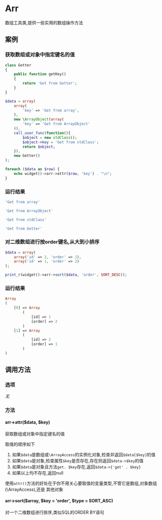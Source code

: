 Arr
===

数组工具类,提供一些实用的数组操作方法

案例
----

### 获取数组或对象中指定键名的值
```php
class Getter
{
    public function getKey()
    {
        return 'Get from Getter';
    }
}

$data = array(
    array(
        'key' => 'Get from array',
    ),
    new \ArrayObject(array(
        'key' => 'Get from ArrayObject'
    )),
    call_user_func(function(){
        $object = new stdClass();
        $object->key = 'Get from stdClass';
        return $object;
    }),
    new Getter()
);

foreach ($data as $row) {
    echo widget()->arr->attr($row, 'key') . "\n";
}
```
### 运行结果
```php
'Get from array'

'Get from ArrayObject'

'Get from stdClass'

'Get from Getter'
```

### 对二维数组进行按order键名,从大到小排序
```php
$data = array(
    array('id' => 2, 'order' => 1),
    array('id' => 1, 'order' => 2)
);

print_r(widget()->arr->sort($data, 'order', SORT_DESC));
```

### 运行结果
```php
Array
(
    [0] => Array
        (
            [id] => 1
            [order] => 2
        )
    [1] => Array
        (
            [id] => 2
            [order] => 1
        )
)
```

调用方法
--------

### 选项

*无*

### 方法

#### arr->attr($data, $key)
获取数组或对象中指定键名的值

取值的顺序如下

1. 如果`$data`是数组或`\ArrayAccess`的实例化对象,检查并返回`$data[$key]`的值
2. 如果`$data`是对象,检查属性`$key`是否存在,存在则返回`$data->$key`的值
3. 如果`$data`是对象且方法`get. $key`存在,返回`$data->{'get' . $key}`
4. 如果以上均不存在,返回null

使用`attr()`方法的好处在于你不用关心要取值的变量类型,不管它是数组,对象数组(\ArrayAccess),还是
其他对象

#### arr->sort($array, $key = 'order', $type = SORT_ASC)
对一个二维数组进行排序,类似SQL的ORDER BY语句
